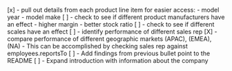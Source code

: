 [x] - pull out details from each product line item for easier access:
      - model year
      - model make
[ ] - check to see if different product manufacturers have an effect
      - higher margin
      - better stock ratio
[ ] - check to see if different scales have an effect
[ ] - identify performance of different sales rep
[X] - compare performance of different geographic markets (APAC), (EMEA), (NA)
      - This can be accomplished by checking sales rep against employees.reportsTo
[ ] - Add findings from previous bullet point to the README
[ ] - Expand introduction with information about the company